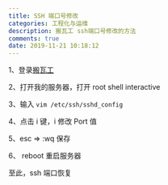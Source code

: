 ```yaml
---
title: SSH 端口号修改
categories: 工程化与运维
description: 搬瓦工 ssh端口号修改的方法
comments: true
date: 2019-11-21 10:18:12
---
```


1、登录[搬瓦工](https://bwh88.net/)

2、打开我的服务器，打开 root shell interactive

3、输入 `vim /etc/ssh/sshd_config`

4、点击 i 键，i 修改 Port 值

5、esc => :wq 保存

6、 reboot 重启服务器

至此，ssh 端口恢复
